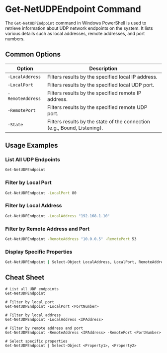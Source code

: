 # Get-NetUDPEndpoint Command

The `Get-NetUDPEndpoint` command in Windows PowerShell is used to retrieve information about UDP network endpoints on the system. It lists various details such as local addresses, remote addresses, and port numbers.

## Common Options

| Option                  | Description                                                                        |
|-------------------------|------------------------------------------------------------------------------------|
| `-LocalAddress`         | Filters results by the specified local IP address.                                 |
| `-LocalPort`            | Filters results by the specified local UDP port.                                   |
| `-RemoteAddress`        | Filters results by the specified remote IP address.                                |
| `-RemotePort`           | Filters results by the specified remote UDP port.                                  |
| `-State`                | Filters results by the state of the connection (e.g., Bound, Listening).           |

## Usage Examples

### List All UDP Endpoints
```bash
Get-NetUDPEndpoint
```

### Filter by Local Port
```bash
Get-NetUDPEndpoint -LocalPort 80
```

### Filter by Local Address
```bash
Get-NetUDPEndpoint -LocalAddress "192.168.1.10"
```

### Filter by Remote Address and Port
```bash
Get-NetUDPEndpoint -RemoteAddress "10.0.0.5" -RemotePort 53
```

### Display Specific Properties
```bash
Get-NetUDPEndpoint | Select-Object LocalAddress, LocalPort, RemoteAddress
```

## Cheat Sheet

```plaintext
# List all UDP endpoints
Get-NetUDPEndpoint

# Filter by local port
Get-NetUDPEndpoint -LocalPort <PortNumber>

# Filter by local address
Get-NetUDPEndpoint -LocalAddress <IPAddress>

# Filter by remote address and port
Get-NetUDPEndpoint -RemoteAddress <IPAddress> -RemotePort <PortNumber>

# Select specific properties
Get-NetUDPEndpoint | Select-Object <Property1>, <Property2>
```
